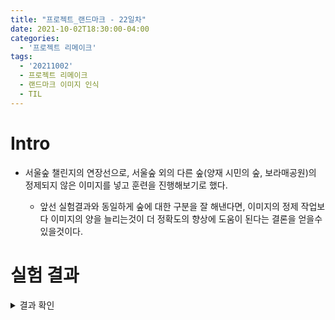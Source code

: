 ```yaml
---
title: "프로젝트_랜드마크 - 22일차"
date: 2021-10-02T18:30:00-04:00
categories:
  - '프로젝트 리메이크'
tags:
  - '20211002'
  - 프로젝트 리메이크
  - 랜드마크 이미지 인식
  - TIL
---
```



# Intro

* 서울숲 챌린지의 연장선으로, 서울숲 외의 다른 숲(양재 시민의 숲, 보라매공원)의 정제되지 않은 이미지를 넣고 훈련을 진행해보기로 했다.

  * 앞선 실험결과와 동일하게 숲에 대한 구분을 잘 해낸다면, 이미지의 정제 작업보다 이미지의 양을 늘리는것이 더 정확도의 향상에 도움이 된다는 결론을 얻을수 있을것이다.

# 실험 결과


<details>
<summary>결과 확인</summary>
<div>

<details>
<summary> 보라매 공원</summary>

  * 이미지는 유튜브 ```'산책가 L walklog'```님의 [보라매 공원을 걷다](https://www.youtube.com/watch?v=HvhSbNVV88U) 라는 영상에서 일부 발췌하여 사용했다.
    * 유튜브 영상을 캡처하여 사용한 이유는, 이번에 추가한 공원 데이터들의 경우 크롤링 범위를 넓혀 구글 이미지 검색만으로는 테스트 케이스를 구하기가 힘들었기 때문이다.

  * Test Case 01. 실패(암사동 선사유적지)
     
      <img src="https://1geraldine1.github.io/assets/images/Landmark/Day22/보라매공원01.png"/>

  * Test Case 02. 실패(창덕궁 비원)
      
      <img src="https://1geraldine1.github.io/assets/images/Landmark/Day22/보라매공원02.png"/>
    
  * Test Case 03. 실패(창덕궁 비원)
      
      <img src="https://1geraldine1.github.io/assets/images/Landmark/Day22/보라매공원03.png"/>

  * Test Case 04. 실패(목동 종합운동장 주경기장)
      
      <img src="https://1geraldine1.github.io/assets/images/Landmark/Day22/보라매공원02.png"/>

  * Test Case 05. 성공
      
      <img src="https://1geraldine1.github.io/assets/images/Landmark/Day22/보라매공원02.png"/>

  * 평가 : 